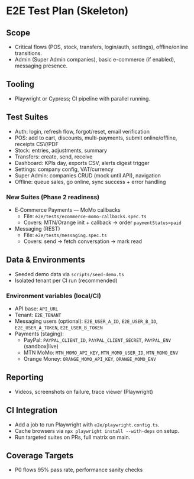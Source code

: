 # E2E Test Plan (Skeleton)

## Scope
- Critical flows (POS, stock, transfers, login/auth, settings), offline/online transitions.
- Admin (Super Admin companies), basic e-commerce (if enabled), messaging presence.

## Tooling
- Playwright or Cypress; CI pipeline with parallel running.

## Test Suites
- Auth: login, refresh flow, forgot/reset, email verification
- POS: add to cart, discounts, multi-payments, submit online/offline, receipts CSV/PDF
- Stock: entries, adjustments, summary
- Transfers: create, send, receive
- Dashboard: KPIs day, exports CSV, alerts digest trigger
- Settings: company config, VAT/currency
- Super Admin: companies CRUD (mock until API), navigation
- Offline: queue sales, go online, sync success + error handling

### New Suites (Phase 2 readiness)
- E‑Commerce Payments — MoMo callbacks
  - File: `e2e/tests/ecommerce-momo-callbacks.spec.ts`
  - Covers: MTN/Orange init + callback → order `paymentStatus=paid`
- Messaging (REST)
  - File: `e2e/tests/messaging.spec.ts`
  - Covers: send → fetch conversation → mark read

## Data & Environments
- Seeded demo data via `scripts/seed-demo.ts`
- Isolated tenant per CI run (recommended)

### Environment variables (local/CI)
- API base: `API_URL`
- Tenant: `E2E_TENANT`
- Messaging users (optional): `E2E_USER_A_ID`, `E2E_USER_B_ID`, `E2E_USER_A_TOKEN`, `E2E_USER_B_TOKEN`
- Payments (staging):
  - PayPal: `PAYPAL_CLIENT_ID`, `PAYPAL_CLIENT_SECRET`, `PAYPAL_ENV` (sandbox|live)
  - MTN MoMo: `MTN_MOMO_API_KEY`, `MTN_MOMO_USER_ID`, `MTN_MOMO_ENV`
  - Orange Money: `ORANGE_MOMO_API_KEY`, `ORANGE_MOMO_ENV`

## Reporting
- Videos, screenshots on failure, trace viewer (Playwright)

## CI Integration
- Add a job to run Playwright with `e2e/playwright.config.ts`.
- Cache browsers via `npx playwright install --with-deps` on setup.
- Run targeted suites on PRs, full matrix on main.

## Coverage Targets
- P0 flows 95% pass rate, performance sanity checks
